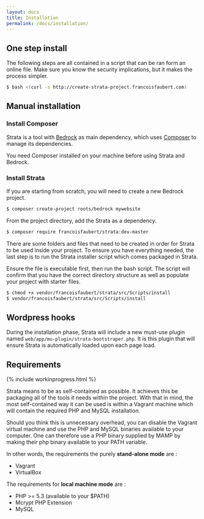 ```yaml
---
layout: docs
title: Installation
permalink: /docs/installation/
---
```


## One step install

The following steps are all contained in a script that can be ran form an online file. Make sure you know the security implications, but it makes the process simpler.

~~~ bash
$ bash <(curl -s http://create-strata-project.francoisfaubert.com)
~~~

## Manual installation

### Install Composer

Strata is a tool with [Bedrock](https://roots.io/bedrock/) as main dependency, which uses [Composer](http://getcomposer.org/) to manage its dependencies.

You need Composer installed on your machine before using Strata and Bedrock.

### Install Strata

If you are starting from scratch, you will need to create a new Bedrock project.

~~~ bash
$ composer create-project roots/bedrock mywebsite
~~~

From the project directory, add the Strata as a dependency.

~~~ bash
$ composer require francoisfaubert/strata:dev-master
~~~

There are some folders and files that need to be created in order for Strata to be used inside your project. To ensure you have everything needed, the last step is to run the Strata installer script which comes packaged in Strata.

Ensure the file is executable first, then run the bash script. The script will confirm that you have the correct directory structure as well as populate your project with starter files.

~~~ bash
$ chmod +x vendor/francoisfaubert/strata/src/Scripts/install
$ vendor/francoisfaubert/strata/src/Scripts/install
~~~

## Wordpress hooks

During the installation phase, Strata will include a new must-use plugin named `web/app/mu-plugin/strata-bootstraper.php`. It is this plugin that will ensure Strata is automatically loaded upon each page load.

## Requirements

{% include workinprogress.html %}

Strata means to be as self-contained as possible. It achieves this be packaging all of the tools it needs within the project. With that in mind, the most self-contained way it can be used is within a Vagrant machine which will contain the required PHP and MySQL installation.

Should you think this is unnecessary overhead, you can disable the Vagrant virtual machine and use the PHP and MySQL binaries available to your computer. One can therefore use a PHP binary supplied by MAMP by making their php binary available to your PATH variable.

In other words, the requirements the purely **stand-alone mode** are :

 - Vagrant
 - VirtualBox

The requirements for **local machine mode** are :

 - PHP >= 5.3 (available to your $PATH)
 - Mcrypt PHP Extension
 - MySQL


